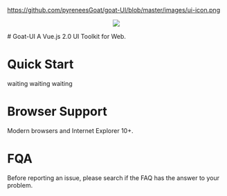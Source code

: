 https://github.com/pyreneesGoat/goat-UI/blob/master/images/ui-icon.png
<p align="center">
  <img src="https://cdn.rawgit.com/ElemeFE/element/dev/element_logo.svg">
</p>
# Goat-UI
A Vue.js 2.0 UI Toolkit for Web.

# Quick Start
waiting waiting waiting

# Browser Support
Modern browsers and Internet Explorer 10+.

# FQA
Before reporting an issue, please search if the FAQ has the answer to your problem.
